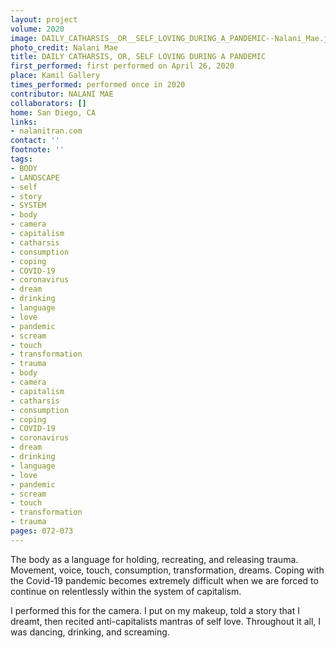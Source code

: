 ```yaml
---
layout: project
volume: 2020
image: DAILY_CATHARSIS__OR__SELF_LOVING_DURING_A_PANDEMIC--Nalani_Mae.jpg
photo_credit: Nalani Mae
title: DAILY CATHARSIS, OR, SELF LOVING DURING A PANDEMIC
first_performed: first performed on April 26, 2020
place: Kamil Gallery
times_performed: performed once in 2020
contributor: NALANI MAE
collaborators: []
home: San Diego, CA
links:
- nalanitran.com
contact: ''
footnote: ''
tags:
- BODY
- LANDSCAPE
- self
- story
- SYSTEM
- body
- camera
- capitalism
- catharsis
- consumption
- coping
- COVID-19
- coronavirus
- dream
- drinking
- language
- love
- pandemic
- scream
- touch
- transformation
- trauma
- body
- camera
- capitalism
- catharsis
- consumption
- coping
- COVID-19
- coronavirus
- dream
- drinking
- language
- love
- pandemic
- scream
- touch
- transformation
- trauma
pages: 072-073
---
```


The body as a language for holding, recreating, and releasing trauma. Movement, voice, touch, consumption, transformation, dreams. Coping with the Covid-19 pandemic becomes extremely difficult when we are forced to continue on relentlessly within the system of capitalism.

I performed this for the camera. I put on my makeup, told a story that I dreamt, then recited anti-capitalists mantras of self love. Throughout it all, I was dancing, drinking, and screaming.